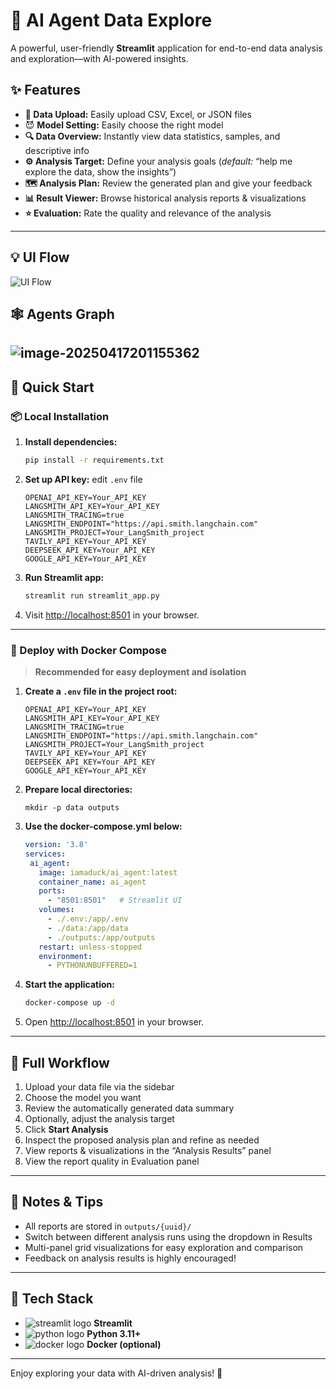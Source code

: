 # 🤖 AI Agent Data Explore
A powerful, user-friendly **Streamlit** application for end-to-end data analysis and exploration—with AI-powered insights.

## ✨ Features
- **📂 Data Upload:** Easily upload CSV, Excel, or JSON files
- 😈 **Model Setting:** Easily choose the right model
- **🔍 Data Overview:** Instantly view data statistics, samples, and descriptive info
- **⚙️ Analysis Target:** Define your analysis goals (*default:* “help me explore the data, show the insights”)
- **🗺️ Analysis Plan:** Review the generated plan and give your feedback
- **📊 Result Viewer:** Browse historical analysis reports & visualizations
- **⭐ Evaluation:** Rate the quality and relevance of the analysis
---
## 💡 UI Flow
![UI Flow](http://hexo.kygoho.win/upload/uploads/4fae295c-4e11-4603-918d-cc8ae028f8ac.png)
## 🕸️ Agents Graph
![image-20250417201155362](http://hexo.kygoho.win/upload/uploads/1a85a006-a525-4093-a344-4779e8a6159e.png)
---
## 🚀 Quick Start
### 📦 Local Installation
1. **Install dependencies:**
   ```bash
   pip install -r requirements.txt
   ```
2. **Set up API key:**
   edit `.env` file
   ```
   OPENAI_API_KEY=Your_API_KEY
   LANGSMITH_API_KEY=Your_API_KEY
   LANGSMITH_TRACING=true
   LANGSMITH_ENDPOINT="https://api.smith.langchain.com"
   LANGSMITH_PROJECT=Your_LangSmith_project
   TAVILY_API_KEY=Your_API_KEY
   DEEPSEEK_API_KEY=Your_API_KEY
   GOOGLE_API_KEY=Your_API_KEY
   ```

3. **Run Streamlit app:**
   ```bash
   streamlit run streamlit_app.py
   ```
4. Visit [http://localhost:8501](http://localhost:8501) in your browser.
---
### 🐳 Deploy with Docker Compose
> **Recommended for easy deployment and isolation**
1. **Create a `.env` file in the project root:**
   ```
   OPENAI_API_KEY=Your_API_KEY
   LANGSMITH_API_KEY=Your_API_KEY
   LANGSMITH_TRACING=true
   LANGSMITH_ENDPOINT="https://api.smith.langchain.com"
   LANGSMITH_PROJECT=Your_LangSmith_project
   TAVILY_API_KEY=Your_API_KEY
   DEEPSEEK_API_KEY=Your_API_KEY
   GOOGLE_API_KEY=Your_API_KEY
   ```
2. **Prepare local directories:**
   ```
   mkdir -p data outputs
   ```
3. **Use the docker-compose.yml below:**

   ```yaml
   version: '3.8'
   services:
    ai_agent:
      image: iamaduck/ai_agent:latest
      container_name: ai_agent
      ports:
        - "8501:8501"   # Streamlit UI
      volumes:
        - ./.env:/app/.env
        - ./data:/app/data
        - ./outputs:/app/outputs
      restart: unless-stopped
      environment:
        - PYTHONUNBUFFERED=1
   ```
4. **Start the application:**
   
   ```bash
   docker-compose up -d
   ```
5. Open [http://localhost:8501](http://localhost:8501) in your browser.
---
## 🔁 Full Workflow
1. Upload your data file via the sidebar
2. Choose the model you want
3. Review the automatically generated data summary
4. Optionally, adjust the analysis target
5. Click **Start Analysis**
6. Inspect the proposed analysis plan and refine as needed
7. View reports & visualizations in the “Analysis Results” panel
8. View the report quality in Evaluation panel
---
## 📑 Notes & Tips
- All reports are stored in `outputs/{uuid}/`
- Switch between different analysis runs using the dropdown in Results
- Multi-panel grid visualizations for easy exploration and comparison
- Feedback on analysis results is highly encouraged!
---
## 🧩 Tech Stack
- ![streamlit logo](https://img.icons8.com/color/24/000000/streamlit.png) **Streamlit**
- ![python logo](https://img.icons8.com/color/24/000000/python.png) **Python 3.11+**
- ![docker logo](https://img.icons8.com/color/24/000000/docker.png) **Docker (optional)**
---
Enjoy exploring your data with AI-driven analysis! 🚀
